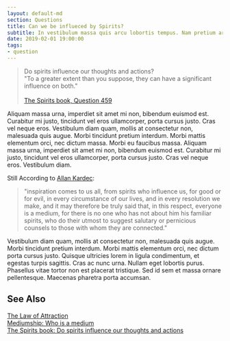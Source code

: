 ```yaml
---
layout: default-md
section: Questions
title: Can we be influeced by Spirits?
subtitle: In vestibulum massa quis arcu lobortis tempus. Nam pretium arcu in odio vulputate luctus.
date: 2019-02-01 19:00:00
tags: 
- question
---
```


> Do spirits influence our thoughts and actions?  
> "To a greater extent than you suppose, they can have a significant influence on both."  <br><br>
> [The Spirits book, Question 459](/books/allan-kardec/spirits-book/459)


Aliquam massa urna, imperdiet sit amet mi non, bibendum euismod est. Curabitur mi justo, tincidunt vel eros ullamcorper, porta cursus justo. Cras vel neque eros. Vestibulum diam quam, mollis at consectetur non, malesuada quis augue. Morbi tincidunt pretium interdum. Morbi mattis elementum orci, nec dictum massa. Morbi eu faucibus massa. Aliquam massa urna, imperdiet sit amet mi non, bibendum euismod est. Curabitur mi justo, tincidunt vel eros ullamcorper, porta cursus justo. Cras vel neque eros. Vestibulum diam.


Still According to [Allan Kardec](/profiles/allan-kardec):
> "inspiration comes to us all, from spirits who influence us, for good or for evil, in every circumstance of our lives, and in every resolution we make, and it may therefore be truly said that, in this respect, everyone is a medium, for there is no one who has not about him his familiar spirits, who do their utmost to suggest salutary or pernicious counsels to those with whom they are connected." 

Vestibulum diam quam, mollis at consectetur non, malesuada quis augue. Morbi tincidunt pretium interdum. Morbi mattis elementum orci, nec dictum porta cursus justo. Quisque ultricies lorem in ligula condimentum, et egestas turpis sagittis. Cras ac nunc urna. Nullam eget lobortis purus. Phasellus vitae tortor non est placerat tristique. Sed id sem et massa ornare pellentesque. Maecenas pharetra porta accumsan.


## See Also
[The Law of Attraction](/divine-laws/attraction)  
[Mediumship: Who is a medium](/spiritism/mediumship/who-is-medium)  
[The Spirits book: Do spirits influence our thoughts and actions](/books/allan-kardec/spirits-book/459)  
